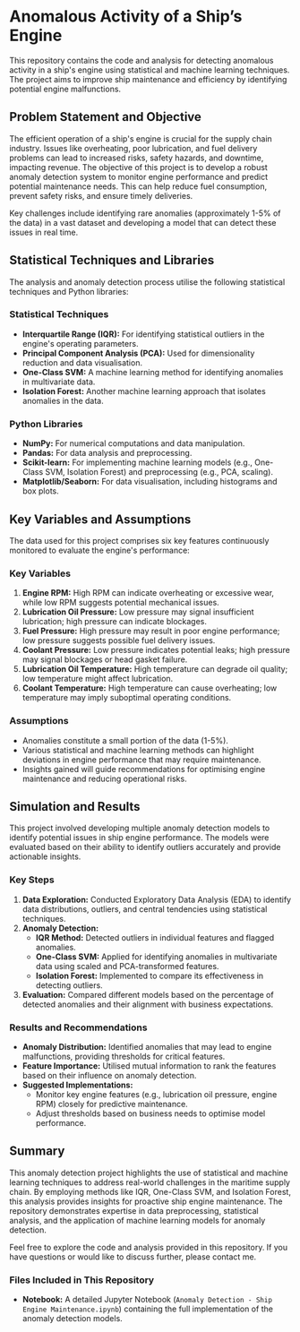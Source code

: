 # Anomalous Activity of a Ship’s Engine

This repository contains the code and analysis for detecting anomalous activity in a ship's engine using statistical and machine learning techniques. The project aims to improve ship maintenance and efficiency by identifying potential engine malfunctions.

## Problem Statement and Objective

The efficient operation of a ship's engine is crucial for the supply chain industry. Issues like overheating, poor lubrication, and fuel delivery problems can lead to increased risks, safety hazards, and downtime, impacting revenue. The objective of this project is to develop a robust anomaly detection system to monitor engine performance and predict potential maintenance needs. This can help reduce fuel consumption, prevent safety risks, and ensure timely deliveries.

Key challenges include identifying rare anomalies (approximately 1-5% of the data) in a vast dataset and developing a model that can detect these issues in real time.

## Statistical Techniques and Libraries

The analysis and anomaly detection process utilise the following statistical techniques and Python libraries:

### Statistical Techniques

- **Interquartile Range (IQR):** For identifying statistical outliers in the engine's operating parameters.
- **Principal Component Analysis (PCA):** Used for dimensionality reduction and data visualisation.
- **One-Class SVM:** A machine learning method for identifying anomalies in multivariate data.
- **Isolation Forest:** Another machine learning approach that isolates anomalies in the data.

### Python Libraries

- **NumPy:** For numerical computations and data manipulation.
- **Pandas:** For data analysis and preprocessing.
- **Scikit-learn:** For implementing machine learning models (e.g., One-Class SVM, Isolation Forest) and preprocessing (e.g., PCA, scaling).
- **Matplotlib/Seaborn:** For data visualisation, including histograms and box plots.

## Key Variables and Assumptions

The data used for this project comprises six key features continuously monitored to evaluate the engine's performance:

### Key Variables

1. **Engine RPM:** High RPM can indicate overheating or excessive wear, while low RPM suggests potential mechanical issues.
2. **Lubrication Oil Pressure:** Low pressure may signal insufficient lubrication; high pressure can indicate blockages.
3. **Fuel Pressure:** High pressure may result in poor engine performance; low pressure suggests possible fuel delivery issues.
4. **Coolant Pressure:** Low pressure indicates potential leaks; high pressure may signal blockages or head gasket failure.
5. **Lubrication Oil Temperature:** High temperature can degrade oil quality; low temperature might affect lubrication.
6. **Coolant Temperature:** High temperature can cause overheating; low temperature may imply suboptimal operating conditions.

### Assumptions

- Anomalies constitute a small portion of the data (1-5%).
- Various statistical and machine learning methods can highlight deviations in engine performance that may require maintenance.
- Insights gained will guide recommendations for optimising engine maintenance and reducing operational risks.

## Simulation and Results

This project involved developing multiple anomaly detection models to identify potential issues in ship engine performance. The models were evaluated based on their ability to identify outliers accurately and provide actionable insights.

### Key Steps

1. **Data Exploration:** Conducted Exploratory Data Analysis (EDA) to identify data distributions, outliers, and central tendencies using statistical techniques.
2. **Anomaly Detection:**
   - **IQR Method:** Detected outliers in individual features and flagged anomalies.
   - **One-Class SVM:** Applied for identifying anomalies in multivariate data using scaled and PCA-transformed features.
   - **Isolation Forest:** Implemented to compare its effectiveness in detecting outliers.
3. **Evaluation:** Compared different models based on the percentage of detected anomalies and their alignment with business expectations.

### Results and Recommendations

- **Anomaly Distribution:** Identified anomalies that may lead to engine malfunctions, providing thresholds for critical features.
- **Feature Importance:** Utilised mutual information to rank the features based on their influence on anomaly detection.
- **Suggested Implementations:**
  - Monitor key engine features (e.g., lubrication oil pressure, engine RPM) closely for predictive maintenance.
  - Adjust thresholds based on business needs to optimise model performance.

## Summary

This anomaly detection project highlights the use of statistical and machine learning techniques to address real-world challenges in the maritime supply chain. By employing methods like IQR, One-Class SVM, and Isolation Forest, this analysis provides insights for proactive ship engine maintenance. The repository demonstrates expertise in data preprocessing, statistical analysis, and the application of machine learning models for anomaly detection.

Feel free to explore the code and analysis provided in this repository. If you have questions or would like to discuss further, please contact me.

### Files Included in This Repository

- **Notebook:** A detailed Jupyter Notebook (`Anomaly Detection - Ship Engine Maintenance.ipynb`) containing the full implementation of the anomaly detection models.
